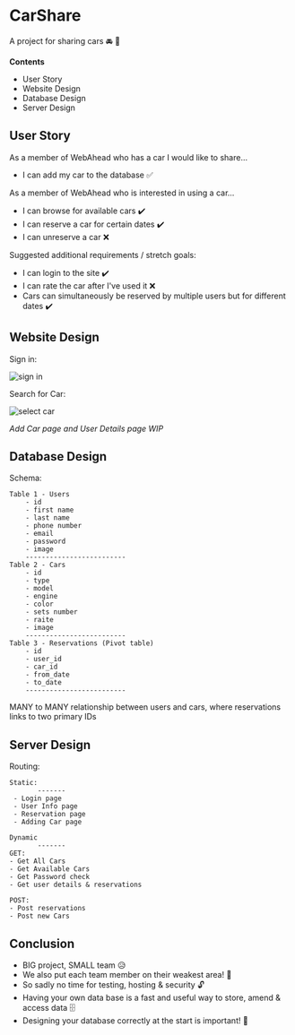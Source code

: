 # CarShare
A project for sharing cars :oncoming_automobile:	:seedling:

<b>Contents</b>
- User Story
- Website Design
- Database Design
- Server Design

## User Story

 As a member of WebAhead who has a car I would like to share...

- I can add my car to the database 	:white_check_mark:

As a member of WebAhead who is interested in using a car...

- I can browse for available cars :heavy_check_mark:
- I can reserve a car for certain dates :heavy_check_mark:
- I can unreserve a car :x:	


Suggested additional requirements / stretch goals:

- I can login to the site :heavy_check_mark:
- I can rate the car after I've used it :x:	
- Cars can simultaneously be reserved by multiple users but for different dates :heavy_check_mark:



## Website Design

Sign in:

![sign in](https://i.ibb.co/bQVc5tV/carshare1.png)


Search for Car:

![select car](https://i.ibb.co/5xm7QSn/sharecar2.png)

<i>Add Car page and User Details page WIP</i>


## Database Design

Schema:
```
Table 1 - Users
	- id
	- first name
	- last name
	- phone number
	- email
	- password
	- image
	-------------------------
Table 2 - Cars
	- id
	- type
	- model
	- engine
	- color
	- sets number
	- raite
	- image
	-------------------------
Table 3 - Reservations (Pivot table)
	- id
	- user_id
	- car_id
	- from_date
	- to_date
	-------------------------
  ```
  
  
  MANY to MANY relationship between users and cars, where reservations links to two primary IDs
  
  
  ## Server Design
  
Routing:
 ``` 
Static:
		-------
  - Login page
  - User Info page
  - Reservation page
  - Adding Car page 

Dynamic
		-------
 GET:
 - Get All Cars
 - Get Available Cars
 - Get Password check
 - Get user details & reservations
 
 POST:
 - Post reservations
 - Post new Cars

  ```
  
  ## Conclusion
  - BIG project, SMALL team :disappointed_relieved:
  - We also put each team member on their weakest area! :frog:
  - So sadly no time for testing, hosting & security :unlock:
  - Having your own data base is a fast and useful way to store, amend & access data :file_cabinet:
  - Designing your database correctly at the start is important! :twisted_rightwards_arrows:
  

  
